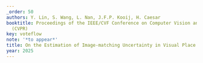 ```yaml
---
_order: 50
authors: Y. Lin, S. Wang, L. Nan, J.F.P. Kooij, H. Caesar
booktitle: Proceedings of the IEEE/CVF Conference on Computer Vision and Pattern Recognition
  (CVPR)
key: voteflow
note: '*to appear*'
title: On the Estimation of Image-matching Uncertainty in Visual Place Recognition
year: 2025
---
```


